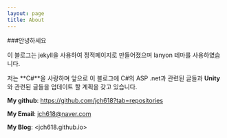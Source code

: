```yaml
---
layout: page
title: About
---
```


###안녕하세요


이 블로그는 jekyll을 사용하여 정적페이지로 만들어졌으며
lanyon 테마를 사용하였습니다.


저는 **C#**을 사랑하며 앞으로 이 블로그에 C#의 ASP .net과 관련된 글들과 **Unity**와 관련된
글들을 업데이트 할 계획을 갖고 있습니다.


**My github**: <https://github.com/jch618?tab=repositories>

**My Email**: jch618@naver.com

**My Blog**: <jch618.github.io>
